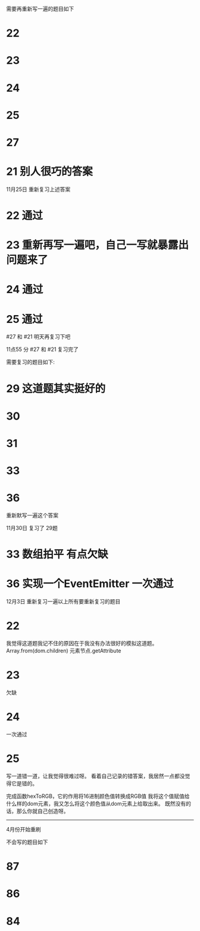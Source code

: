 需要再重新写一遍的题目如下

# 22
# 23
# 24
# 25
# 27
# 21  别人很巧的答案

11月25日 重新复习上述答案

# 22 通过

# 23  重新再写一遍吧，自己一写就暴露出问题来了

# 24 通过

# 25 通过


#27 和 #21  明天再复习下吧

11点55 分 #27  和 #21  复习完了

需要复习的题目如下:

# 29 这道题其实挺好的

# 30
# 31
# 33 
# 36
重新默写一遍这个答案

11月30日
复习了 29题

# 33 数组拍平   有点欠缺
# 36 实现一个EventEmitter 一次通过

12月3日
重新复习一遍以上所有要重新复习的题目

# 22 
我觉得这道题我记不住的原因在于我没有办法很好的模拟这道题。
Array.from(dom.children)
元素节点.getAttribute

# 23
欠缺
# 24
一次通过
# 25
写一道错一道，让我觉得很难过呀。
看着自己记录的错答案，我居然一点都没觉得它是错的。

完成函数hexToRGB，它的作用将16进制颜色值转换成RGB值
我将这个值赋值给什么样的dom元素，我又怎么将这个颜色值从dom元素上给取出来。
既然没有的话，那么你就自己创造呀。

---------------------
4月份开始重刷

不会写的题目如下
# 87 
# 86
# 84 



